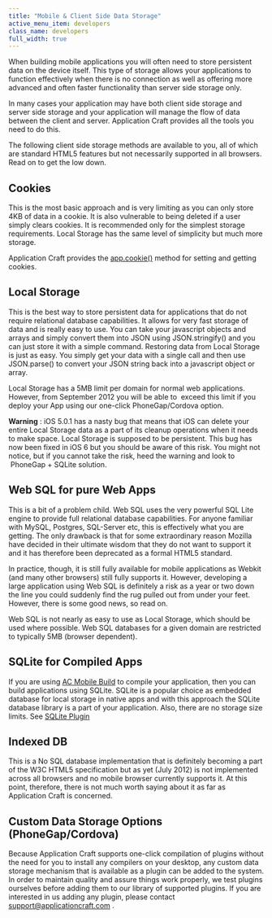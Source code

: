 ```yaml
---
title: "Mobile & Client Side Data Storage"
active_menu_item: developers
class_name: developers
full_width: true
---
```



When building mobile applications you will often need to store persistent data on the device itself. This type of storage allows your applications to function effectively when there is no connection as well as offering more advanced and often faster functionality than server side storage only.

In many cases your application may have both client side storage and server side storage and your application will manage the flow of data between the client and server. Application Craft provides all the tools you need to do this.

The following client side storage methods are available to you, all of which are standard HTML5 features but not necessarily supported in all browsers. Read on to get the low down.

## Cookies

This is the most basic approach and is very limiting as you can only store 4KB of data in a cookie. It is also vulnerable to being deleted if a user simply clears cookies. It is recommended only for the simplest storage requirements. Local Storage has the same level of simplicity but much more storage.

Application Craft provides the [app.cookie()](/developers/documentation/scripting-apis/client-api/others/cookie) method for setting and getting cookies.

## Local Storage

This is the best way to store persistent data for applications that do not require relational database capabilities. It allows for very fast storage of data and is really easy to use. You can take your javascript objects and arrays and simply convert them into JSON using JSON.stringify() and you can just store it with a simple command. Restoring data from Local Storage is just as easy. You simply get your data with a single call and then use JSON.parse() to convert your JSON string back into a javascript object or array.

Local Storage has a 5MB limit per domain for normal web applications. However, from September 2012 you will be able to  exceed this limit if you deploy your App using our one-click PhoneGap/Cordova option.

**Warning** : iOS 5.0.1 has a nasty bug that means that iOS can delete your entire Local Storage data as a part of its cleanup operations when it needs to make space. Local Storage is supposed to be persistent. This bug has now been fixed in iOS 6 but you should be aware of this risk. You might not notice, but if you cannot take the risk, heed the warning and look to  PhoneGap + SQLite solution.

## Web SQL for pure Web Apps

This is a bit of a problem child. Web SQL uses the very powerful SQL Lite engine to provide full relational database capabilities. For anyone familiar with MySQL, Postgres, SQL-Server etc, this is effectively what you are getting. The only drawback is that for some extraordinary reason Mozilla have decided in their ultimate wisdom that they do not want to support it and it has therefore been deprecated as a formal HTML5 standard.

In practice, though, it is still fully available for mobile applications as Webkit (and many other browsers) still fully supports it. However, developing a large application using Web SQL is definitely a risk as a year or two down the line you could suddenly find the rug pulled out from under your feet. However, there is some good news, so read on.

Web SQL is not nearly as easy to use as Local Storage, which should be used where possible. Web SQL databases for a given domain are restricted to typically 5MB (browser dependent).

## SQLite for Compiled Apps

If you are using [AC Mobile Build](/developers/documentation/ac-mobile-build-phonegap/ac-mobile-build/) to compile your application, then you can build applications using SQLite. SQLite is a popular choice as embedded database for local storage in native apps and with this approach the SQLite database library is a part of your application. Also, there are no storage size limits. See [SQLite Plugin](/developers/documentation/ac-mobile-build-phonegap/ac-mobile-build/ac-build-plugins/sqlite-plugin/)

## Indexed DB

This is a No SQL database implementation that is definitely becoming a part of the W3C HTML5 specification but as yet (July 2012) is not implemented across all browsers and no mobile browser currently supports it. At this point, therefore, there is not much worth saying about it as far as Application Craft is concerned.

## Custom Data Storage Options (PhoneGap/Cordova)

Because Application Craft supports one-click compilation of plugins without the need for you to install any compilers on your desktop, any custom data storage mechanism that is available as a plugin can be added to the system. In order to maintain quality and assure things work properly, we test plugins ourselves before adding them to our library of supported plugins. If you are interested in us adding any plugin, please contact [support@applicationcraft.com](mailto:support@applicationcraft.com) .

